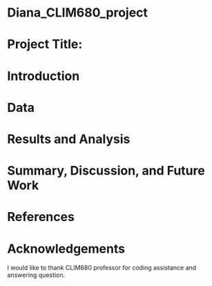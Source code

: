 # Diana_CLIM680_project
# Project Title:
# Introduction
# Data
# Results and Analysis
# Summary, Discussion, and Future Work
# References
# Acknowledgements
 I would like to thank CLIM680 professor for coding assistance and answering question.
